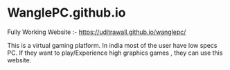 # WanglePC.github.io


Fully Working Website :- https://uditrawall.github.io/wanglepc/


This is a virtual gaming platform.
In india most of the user have low specs PC. If they want to play/Experience high graphics games , they can use this website.
